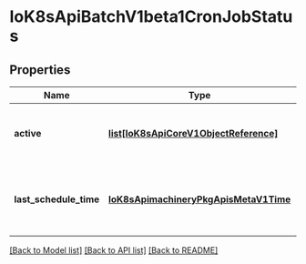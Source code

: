 # IoK8sApiBatchV1beta1CronJobStatus

## Properties
Name | Type | Description | Notes
------------ | ------------- | ------------- | -------------
**active** | [**list[IoK8sApiCoreV1ObjectReference]**](IoK8sApiCoreV1ObjectReference.md) | A list of pointers to currently running jobs. | [optional] 
**last_schedule_time** | [**IoK8sApimachineryPkgApisMetaV1Time**](IoK8sApimachineryPkgApisMetaV1Time.md) | Information when was the last time the job was successfully scheduled. | [optional] 

[[Back to Model list]](../README.md#documentation-for-models) [[Back to API list]](../README.md#documentation-for-api-endpoints) [[Back to README]](../README.md)


